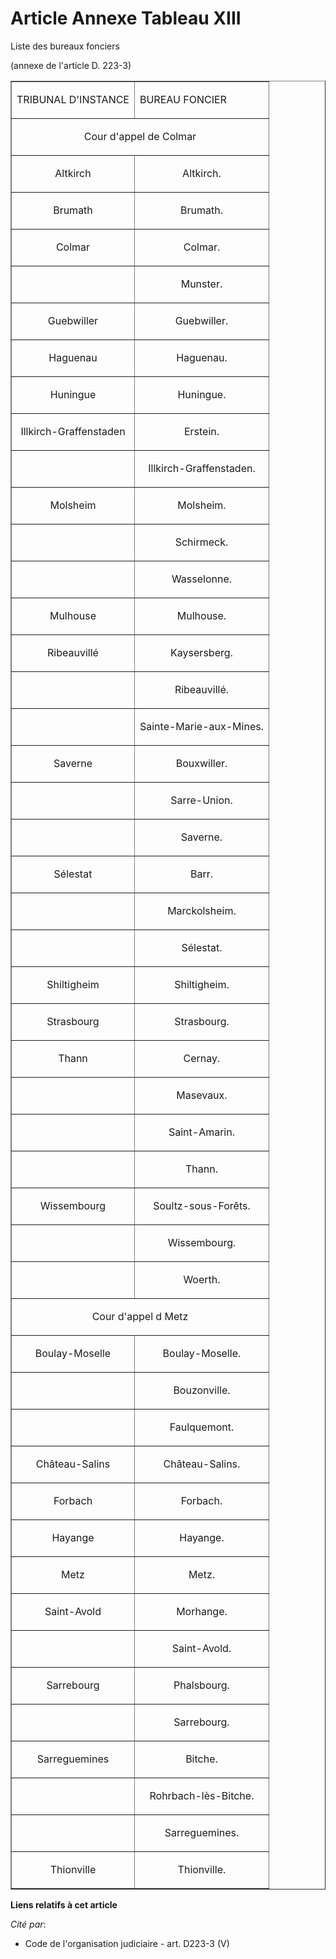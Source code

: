 # Article Annexe Tableau XIII

Liste des bureaux fonciers 

(annexe de l'article D. 223-3)

<table align="center" width="720" border="1">
  <tbody>
    <tr>
      <td>

TRIBUNAL D'INSTANCE

</td>
      <td colspan="2">

BUREAU FONCIER

</td>
    </tr>
    <tr>
      <td align="center" colspan="2">

Cour d'appel de Colmar

</td>
    </tr>
    <tr>
      <td align="center">

Altkirch

</td>
      <td align="center">

Altkirch.

</td>
    </tr>
    <tr>
      <td align="center">

Brumath

</td>
      <td align="center">

Brumath.

</td>
    </tr>
    <tr>
      <td align="center">

Colmar

</td>
      <td align="center">

Colmar.

</td>
    </tr>
    <tr>
      <td align="center">

</td>
      <td align="center">

Munster.

</td>
    </tr>
    <tr>
      <td align="center">

Guebwiller

</td>
      <td align="center">

Guebwiller.

</td>
    </tr>
    <tr>
      <td align="center">

Haguenau

</td>
      <td align="center">

Haguenau.

</td>
    </tr>
    <tr>
      <td align="center">

Huningue

</td>
      <td align="center">

Huningue.

</td>
    </tr>
    <tr>
      <td align="center">

Illkirch-Graffenstaden

</td>
      <td align="center">

Erstein.

</td>
    </tr>
    <tr>
      <td align="center">

</td>
      <td align="center">

Illkirch-Graffenstaden.

</td>
    </tr>
    <tr>
      <td align="center">

Molsheim

</td>
      <td align="center">

Molsheim.

</td>
    </tr>
    <tr>
      <td align="center">

</td>
      <td align="center">

Schirmeck.

</td>
    </tr>
    <tr>
      <td align="center">

</td>
      <td align="center">

Wasselonne.

</td>
    </tr>
    <tr>
      <td align="center">

Mulhouse

</td>
      <td align="center">

Mulhouse.

</td>
    </tr>
    <tr>
      <td align="center">

Ribeauvillé

</td>
      <td align="center">

Kaysersberg.

</td>
    </tr>
    <tr>
      <td align="center">

</td>
      <td align="center">

Ribeauvillé.

</td>
    </tr>
    <tr>
      <td align="center">

</td>
      <td align="center">

Sainte-Marie-aux-Mines.

</td>
    </tr>
    <tr>
      <td align="center">

Saverne

</td>
      <td align="center">

Bouxwiller.

</td>
    </tr>
    <tr>
      <td align="center">

</td>
      <td align="center">

Sarre-Union.

</td>
    </tr>
    <tr>
      <td align="center">

</td>
      <td align="center">

Saverne.

</td>
    </tr>
    <tr>
      <td align="center">

Sélestat

</td>
      <td align="center">

Barr.

</td>
    </tr>
    <tr>
      <td align="center">

</td>
      <td align="center">

Marckolsheim.

</td>
    </tr>
    <tr>
      <td align="center">

</td>
      <td align="center">

Sélestat.

</td>
    </tr>
    <tr>
      <td align="center">

Shiltigheim

</td>
      <td align="center">

Shiltigheim.

</td>
    </tr>
    <tr>
      <td align="center">

Strasbourg

</td>
      <td align="center">

Strasbourg.

</td>
    </tr>
    <tr>
      <td align="center">

Thann

</td>
      <td align="center">

Cernay.

</td>
    </tr>
    <tr>
      <td align="center">

</td>
      <td align="center">

Masevaux.

</td>
    </tr>
    <tr>
      <td align="center">

</td>
      <td align="center">

Saint-Amarin.

</td>
    </tr>
    <tr>
      <td align="center">

</td>
      <td align="center">

Thann.

</td>
    </tr>
    <tr>
      <td align="center">

Wissembourg

</td>
      <td align="center">

Soultz-sous-Forêts.

</td>
    </tr>
    <tr>
      <td align="center">

</td>
      <td align="center">

Wissembourg.

</td>
    </tr>
    <tr>
      <td align="center">

</td>
      <td align="center">

Woerth.

</td>
    </tr>
    <tr>
      <td align="center" colspan="2">

Cour d'appel d Metz

</td>
    </tr>
    <tr>
      <td align="center">

Boulay-Moselle

</td>
      <td align="center">

Boulay-Moselle.

</td>
    </tr>
    <tr>
      <td align="center">

</td>
      <td align="center">

Bouzonville.

</td>
    </tr>
    <tr>
      <td align="center">

</td>
      <td align="center">

Faulquemont.

</td>
    </tr>
    <tr>
      <td align="center">

Château-Salins

</td>
      <td align="center">

Château-Salins.

</td>
    </tr>
    <tr>
      <td align="center">

Forbach

</td>
      <td align="center">

Forbach.

</td>
    </tr>
    <tr>
      <td align="center">

Hayange

</td>
      <td align="center">

Hayange.

</td>
    </tr>
    <tr>
      <td align="center">

Metz

</td>
      <td align="center">

Metz.

</td>
    </tr>
    <tr>
      <td align="center">

Saint-Avold

</td>
      <td align="center">

Morhange.

</td>
    </tr>
    <tr>
      <td align="center">

</td>
      <td align="center">

Saint-Avold.

</td>
    </tr>
    <tr>
      <td align="center">

Sarrebourg

</td>
      <td align="center">

Phalsbourg.

</td>
    </tr>
    <tr>
      <td align="center">

</td>
      <td align="center">

Sarrebourg.

</td>
    </tr>
    <tr>
      <td align="center">

Sarreguemines

</td>
      <td align="center">

Bitche.

</td>
    </tr>
    <tr>
      <td align="center">

</td>
      <td align="center">

Rohrbach-lès-Bitche.

</td>
    </tr>
    <tr>
      <td align="center">

</td>
      <td align="center">

Sarreguemines.

</td>
    </tr>
    <tr>
      <td align="center">

Thionville

</td>
      <td align="center">

Thionville.

</td>
    </tr>
  </tbody>
</table>

**Liens relatifs à cet article**

_Cité par_:

  - Code de l'organisation judiciaire - art. D223-3 (V)
